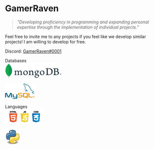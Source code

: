 # GamerRaven

> *"Developing proficiency in programming and expanding personal expertise through the implementation of individual projects."*

Feel free to invite me to any projects if you feel like we develop similar projects! I am willing to develop for free.

Discord:
[GamerRaven#0001](https://www.discord.com)

Databases  
![mongoDB](https://github.com/GamerRaven/GamerRaven/blob/main/mongoDB.png?raw=true)

![MySQL](https://github.com/GamerRaven/GamerRaven/blob/main/mySQL.png?raw=true)

Languages  
![HTML CSS JavaScript](https://github.com/GamerRaven/GamerRaven/blob/main/hcj.png?raw=true)

![Python](https://github.com/GamerRaven/GamerRaven/blob/main/Python.png?raw=true)

